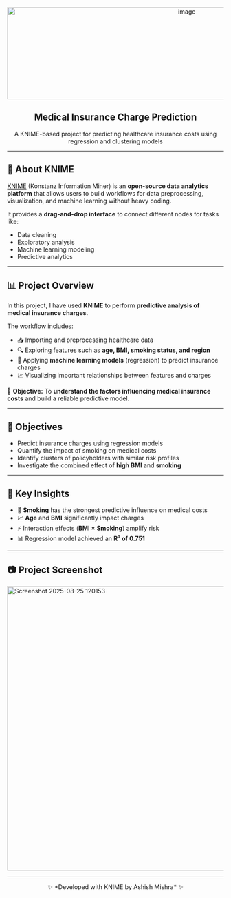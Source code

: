 <div align="center">
  <img width="820" height="214" alt="image" src="https://github.com/user-attachments/assets/bf834e9f-f56c-4fef-8ec1-f221c96cf020" />

  <h2> Medical Insurance Charge Prediction </h2>  
  <p> A KNIME-based project for predicting healthcare insurance costs using regression and clustering models </p>  
</div>  

---

## 🧩 About KNIME  

[KNIME](https://www.knime.com/) (Konstanz Information Miner) is an **open-source data analytics platform** that allows users to build workflows for data preprocessing, visualization, and machine learning without heavy coding.  

It provides a **drag-and-drop interface** to connect different nodes for tasks like:  
- Data cleaning  
- Exploratory analysis  
- Machine learning modeling  
- Predictive analytics  

---

## 📊 Project Overview  

In this project, I have used **KNIME** to perform **predictive analysis of medical insurance charges**.  

The workflow includes:  
- 📥 Importing and preprocessing healthcare data  
- 🔍 Exploring features such as **age, BMI, smoking status, and region**  
- 🤖 Applying **machine learning models** (regression) to predict insurance charges  
- 📈 Visualizing important relationships between features and charges  

🎯 **Objective:** To **understand the factors influencing medical insurance costs** and build a reliable predictive model.  

---

## 🎯 Objectives  

- Predict insurance charges using regression models  
- Quantify the impact of smoking on medical costs  
- Identify clusters of policyholders with similar risk profiles  
- Investigate the combined effect of **high BMI** and **smoking**  

---

## 🔑 Key Insights  

- 🚬 **Smoking** has the strongest predictive influence on medical costs  
- 📈 **Age** and **BMI** significantly impact charges  
- ⚡ Interaction effects (**BMI × Smoking**) amplify risk  
- 📊 Regression model achieved an **R² of 0.751**  

---

## 📷 Project Screenshot  

 
 <img width="1737" height="660" alt="Screenshot 2025-08-25 120153" src="https://github.com/user-attachments/assets/04b8c416-1bd8-4151-8fad-06ae723268f4" />


---

<div align="center">  
  ✨ *Developed with KNIME by Ashish Mishra* ✨  
</div>  

